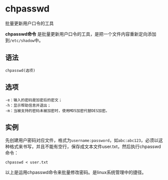chpasswd
===

批量更新用户口令的工具


**chpasswd命令** 是批量更新用户口令的工具，是把一个文件内容重新定向添加到`/etc/shadow`中。

##  语法

```
chpasswd(选项)
```

##  选项

```
-e：输入的密码是加密后的密文；
-h：显示帮助信息并退出；
-m：当被支持的密码未被加密时，使用MD5加密代替DES加密。
```

##  实例

先创建用户密码对应文件，格式为`username:password`，如`abc:abc123`，必须以这种格式来书写，并且不能有空行，保存成文本文件user.txt，然后执行chpasswd命令：

```
chpasswd < user.txt
```

以上是运用chpasswd命令来批量修改密码。是linux系统管理中的捷径。


